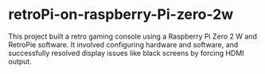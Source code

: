 # retroPi-on-raspberry-Pi-zero-2w
This project built a retro gaming console using a Raspberry Pi Zero 2 W and RetroPie software. It involved configuring hardware and software, and successfully resolved display issues like black screens by forcing HDMI output.
